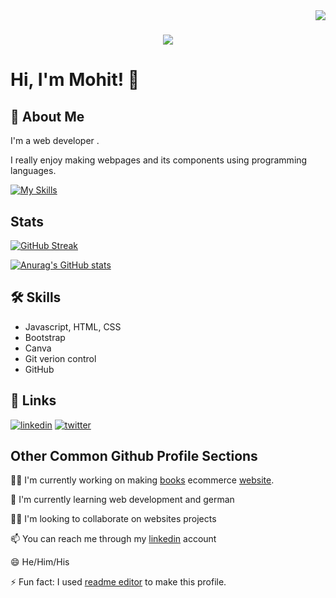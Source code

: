 <!-- <div align=center>
[![Typing SVG](https://readme-typing-svg.demolab.com?font=sans-serif&weight=900&size=24&duration=5003&pause=2001&color=DC1CA4&background=5BFF5900&center=true&vCenter=true&width=435&lines=Hi+!+Welcome+to+Mohit's+git+repo.)](https://git.io/typing-svg)
 </div> -->
<img align="right" src="https://visitor-badge.laobi.icu/badge?page_id=TheMohit2003.TheMohit2003">

<h1 align="center">
  <a href="https://git.io/typing-svg">
    <img src="https://readme-typing-svg.herokuapp.com/?lines=Hello,+There!+👋;This+is+Mohit+Pardeshi....;Welcome+to+my+repo!&center=true&size=30">
  </a>
</h1>

# Hi, I'm Mohit! 👋


## 🚀 About Me
I'm a web developer .

I really enjoy making webpages and its components using programming languages.

[![My Skills](https://skillicons.dev/icons?i=js,html,css,react,bootstrap,github,express,figma,jquery,nodejs)](https://skillicons.dev)

## Stats
[![GitHub Streak](https://streak-stats.demolab.com?user=TheMohit2003&theme=monokai)](https://git.io/streak-stats)

[![Anurag's GitHub stats](https://github-readme-stats.vercel.app/api?username=TheMohit2003&show_icons=true&theme=monokai)](https://github.com/anuraghazra/github-readme-stats)

## 🛠 Skills
- Javascript, HTML, CSS
- Bootstrap
- Canva
- Git verion control
- GitHub


## 🔗 Links


[![linkedin](https://img.shields.io/badge/linkedin-0A66C2?style=for-the-badge&logo=linkedin&logoColor=white)]([https://www.linkedin.com/](https://www.linkedin.com/in/mohit-pardeshi-5792aa229/))
[![twitter](https://img.shields.io/badge/twitter-1DA1F2?style=for-the-badge&logo=twitter&logoColor=white)](https://twitter.com/mohitpa29344380/likes)



## Other Common Github Profile Sections
👩‍💻 I'm currently working on making [books](https://github.com/TheMohit2003/Books-Ecommerce) ecommerce [website](https://themohit2003.github.io/Books-Ecommerce/).

🧠 I'm currently learning web development and german

👯‍♀️ I'm looking to collaborate on websites projects

📫 You can reach me through my [linkedin](https://www.linkedin.com/in/mohit-pardeshi-5792aa229/) account

😄 He/Him/His

⚡️ Fun fact: I used [readme editor](https://readme.so/) to make this profile.

